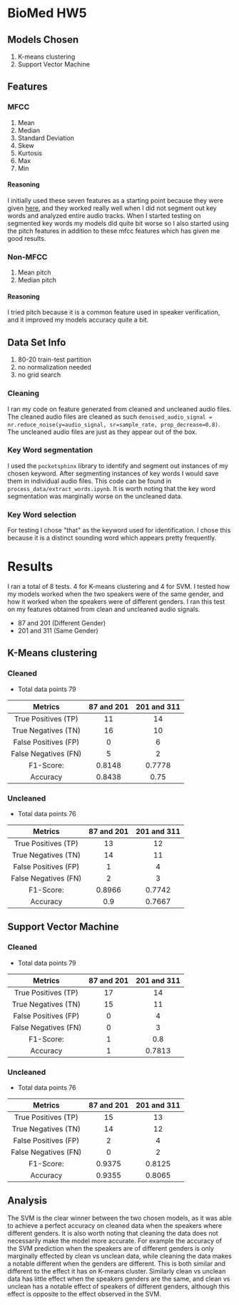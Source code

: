 # BioMed HW5


## Models Chosen
1. K-means clustering 
2. Support Vector Machine

## Features
### MFCC
1. Mean
2. Median
3. Standard Deviation 
4. Skew
5. Kurtosis
6. Max
7. Min

#### Reasoning
I initially used these seven features as a starting point because they were given [here](https://github.com/ksrvap/Audio-classification-using-SVM-and-CNN), and they worked really well when I did not segment out key words and analyzed entire audio tracks. When I started testing on segmented key words my models did quite bit worse so I also started using the pitch features in addition to these mfcc features which has given me good results.

### Non-MFCC
1. Mean pitch
2. Median pitch

#### Reasoning
I tried pitch because it is a common feature used in speaker verification, and it improved my models accuracy quite a bit.   

## Data Set Info
1. 80-20 train-test partition
2. no normalization needed
3. no grid search 

### Cleaning
I ran my code on feature generated from cleaned and uncleaned audio files. The cleaned audio files are cleaned as such `denoised_audio_signal = nr.reduce_noise(y=audio_signal, sr=sample_rate, prop_decrease=0.8)`. The uncleaned audio files are just as they appear out of the box.

### Key Word segmentation
I used the `pocketsphinx` library to identify and segment out instances of my chosen keyword. After segmenting instances of key words I would save them in individual audio files. This code can be found in `process_data/extract_words.ipynb`. It is worth noting that the key word segmentation was marginally worse on the uncleaned data. 

### Key Word selection
For testing I chose  "that" as the keyword used for identification. I chose this because it is a distinct sounding word which appears pretty frequently.


# Results
I ran a total of 8 tests. 4 for K-means clustering and 4 for SVM. I tested how my models worked when the two speakers were of the same gender, and how it worked when the speakers were of different genders. I ran this test on my features obtained from clean and uncleaned audio signals.

- 87 and 201 (Different Gender) 
- 201 and 311 (Same Gender)

## K-Means clustering

### Cleaned 
* Total data points 79

| Metrics                 | 87 and 201 | 201 and 311|
|:-----------------------:|:----------:|:----------:|
| True Positives (TP)     | 11         | 14         |
| True Negatives (TN)     | 16         | 10         |
| False Positives (FP)    | 0          | 6          |
| False Negatives (FN)    | 5          | 2          |
| F1-Score:               | 0.8148     | 0.7778     |
| Accuracy                | 0.8438     | 0.75       |

### Uncleaned
* Total data points 76

| Metrics                 | 87 and 201 | 201 and 311|
|:-----------------------:|:----------:|:----------:|
| True Positives (TP)     | 13         | 12         |
| True Negatives (TN)     | 14         | 11         |
| False Positives (FP)    | 1          | 4          |
| False Negatives (FN)    | 2          | 3          |
| F1-Score:               | 0.8966     | 0.7742     |
| Accuracy                | 0.9        | 0.7667     |

## Support Vector Machine

### Cleaned
* Total data points 79

| Metrics                 | 87 and 201 | 201 and 311|
|:-----------------------:|:----------:|:----------:|
| True Positives (TP)     | 17         | 14         |
| True Negatives (TN)     | 15         | 11         |
| False Positives (FP)    | 0          | 4          |
| False Negatives (FN)    | 0          | 3          |
| F1-Score:               | 1          | 0.8        |
| Accuracy                | 1          | 0.7813     |

### Uncleaned
* Total data points 76

| Metrics                 | 87 and 201 | 201 and 311|
|:-----------------------:|:----------:|:----------:|
| True Positives (TP)     | 15         | 13         |
| True Negatives (TN)     | 14         | 12         |
| False Positives (FP)    | 2          | 4          |
| False Negatives (FN)    | 0          | 2          |
| F1-Score:               | 0.9375     | 0.8125     |
| Accuracy                | 0.9355     | 0.8065     |

## Analysis
The SVM is the clear winner between the two chosen models, as it was able to achieve a perfect accuracy on cleaned data when the speakers where different genders. It is also worth noting that cleaning the data does not necessarily make the model more accurate. For example the accuracy of the SVM prediction when the speakers are of different genders is only marginally effected by clean vs unclean data, while cleaning the data makes a notable different when the genders are different. This is both similar and different to the effect it has on K-means cluster. Similarly clean vs unclean data has little effect when the speakers genders are the same, and clean vs unclean has a notable effect of speakers of different genders, although this effect is opposite to the effect observed in the SVM.